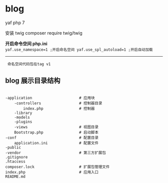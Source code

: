 # blog
yaf php 7 

安装 twig
composer require twig/twig

**开启命令空间 php.ini**\
`yaf.use_namespace=1 ;开启命名空间
 yaf.use_spl_autoload=1 ;开启自动加载`<hr>
 ` 命名空间代码包在tag v1`
 
 blog 展示目录结构
 -
<pre><code>
-application                     # 应用块
    -controllers                 # 控制器目录
        index.php                # 控制器
    -library
    -models
    -plugins
    -views                       # 视图目录
    Bootstrap.php                # 启动脚本
-conf                            # 配置目录
    application.ini              # 配置文件
-public
-vendor                          # 第三方扩展包
.gitignore
.htaccess
composer.lock                    # 扩展包管理文件
index.php                        # 应用入口
README.md            
</code></pre>
 